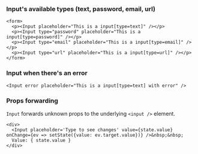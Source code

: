 ### Input's available types (text, password, email, url)

```
<form>
  <p><Input placeholder="This is a input[type=text]" /></p>
  <p><Input type="password" placeholder="This is a input[type=password]" /></p>
  <p><Input type="email" placeholder="This is a input[type=email]" /></p>
  <p><Input type="url" placeholder="This is a input[type=url]" /></p>
</form>
```

### Input when there's an error

```
<Input error placeholder="This is a input[type=text] with error" />
```

### Props forwarding

`Input` forwards unknown props to the underlying `<input />` element.

```
<div>
  <Input placeholder='Type to see changes' value={state.value} onChange={ev => setState({value: ev.target.value})} />&nbsp;&nbsp;
  Value: { state.value }
</div>
```
